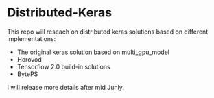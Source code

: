 # Distributed-Keras
This repo will reseach on distributed keras solutions based on different implementations:
+ The original keras solution based on multi_gpu_model
+ Horovod
+ Tensorflow 2.0 build-in solutions
+ BytePS

I will release more details after mid Junly.
